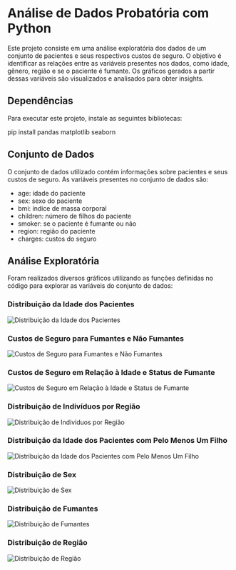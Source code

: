 # Análise de Dados Probatória com Python

Este projeto consiste em uma análise exploratória dos dados de um conjunto de pacientes e seus respectivos custos de seguro. O objetivo é identificar as relações entre as variáveis presentes nos dados, como idade, gênero, região e se o paciente é fumante. Os gráficos gerados a partir dessas variáveis são visualizados e analisados para obter insights.

## Dependências

Para executar este projeto, instale as seguintes bibliotecas:

pip install pandas matplotlib seaborn


## Conjunto de Dados

O conjunto de dados utilizado contém informações sobre pacientes e seus custos de seguro. As variáveis presentes no conjunto de dados são:

- age: idade do paciente
- sex: sexo do paciente
- bmi: índice de massa corporal
- children: número de filhos do paciente
- smoker: se o paciente é fumante ou não
- region: região do paciente
- charges: custos do seguro

## Análise Exploratória

Foram realizados diversos gráficos utilizando as funções definidas no código para explorar as variáveis do conjunto de dados:

### Distribuição da Idade dos Pacientes
![Distribuição da Idade dos Pacientes](images/Figure_1.png)

### Custos de Seguro para Fumantes e Não Fumantes
![Custos de Seguro para Fumantes e Não Fumantes](images/Figure_2.png)

### Custos de Seguro em Relação à Idade e Status de Fumante
![Custos de Seguro em Relação à Idade e Status de Fumante](images/Figure_3.png)

### Distribuição de Indivíduos por Região
![Distribuição de Indivíduos por Região](images/Figure_4.png)

### Distribuição da Idade dos Pacientes com Pelo Menos Um Filho
![Distribuição da Idade dos Pacientes com Pelo Menos Um Filho](images/Figure_5.png)

### Distribuição de Sex
![Distribuição de Sex](images/Figure_6.png)

### Distribuição de Fumantes
![Distribuição de Fumantes](images/Figure_7.png)

### Distribuição de Região
![Distribuição de Região](images/Figure_8.png)

